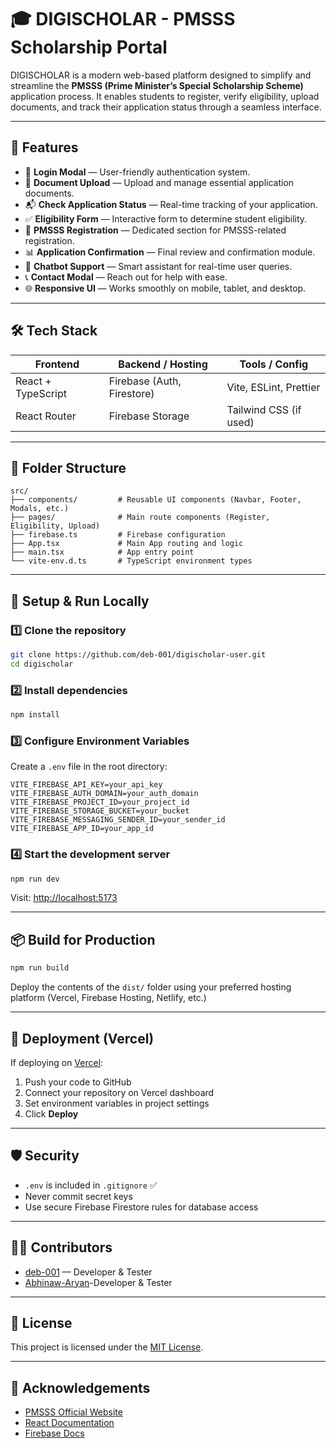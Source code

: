 # 🎓 DIGISCHOLAR - PMSSS Scholarship Portal

DIGISCHOLAR is a modern web-based platform designed to simplify and streamline the **PMSSS (Prime Minister’s Special Scholarship Scheme)** application process. It enables students to register, verify eligibility, upload documents, and track their application status through a seamless interface.

---

## 🚀 Features

- 🔐 **Login Modal** — User-friendly authentication system.
- 📄 **Document Upload** — Upload and manage essential application documents.
- 📬 **Check Application Status** — Real-time tracking of your application.
- ✅ **Eligibility Form** — Interactive form to determine student eligibility.
- 📝 **PMSSS Registration** — Dedicated section for PMSSS-related registration.
- 📊 **Application Confirmation** — Final review and confirmation module.
- 🤖 **Chatbot Support** — Smart assistant for real-time user queries.
- 📞 **Contact Modal** — Reach out for help with ease.
- 🌐 **Responsive UI** — Works smoothly on mobile, tablet, and desktop.

---

## 🛠️ Tech Stack

| Frontend           | Backend / Hosting          | Tools / Config       |
|--------------------|----------------------------|-----------------------|
| React + TypeScript | Firebase (Auth, Firestore) | Vite, ESLint, Prettier|
| React Router       | Firebase Storage           | Tailwind CSS (if used)|

---

## 📁 Folder Structure

```
src/
├── components/         # Reusable UI components (Navbar, Footer, Modals, etc.)
├── pages/              # Main route components (Register, Eligibility, Upload)
├── firebase.ts         # Firebase configuration
├── App.tsx             # Main App routing and logic
├── main.tsx            # App entry point
└── vite-env.d.ts       # TypeScript environment types
```

---

## 🧪 Setup & Run Locally

### 1️⃣ Clone the repository

```bash
git clone https://github.com/deb-001/digischolar-user.git
cd digischolar
```

### 2️⃣ Install dependencies

```bash
npm install
```

### 3️⃣ Configure Environment Variables

Create a `.env` file in the root directory:

```env
VITE_FIREBASE_API_KEY=your_api_key
VITE_FIREBASE_AUTH_DOMAIN=your_auth_domain
VITE_FIREBASE_PROJECT_ID=your_project_id
VITE_FIREBASE_STORAGE_BUCKET=your_bucket
VITE_FIREBASE_MESSAGING_SENDER_ID=your_sender_id
VITE_FIREBASE_APP_ID=your_app_id
```

### 4️⃣ Start the development server

```bash
npm run dev
```

Visit: [http://localhost:5173](http://localhost:5173)

---

## 📦 Build for Production

```bash
npm run build
```

Deploy the contents of the `dist/` folder using your preferred hosting platform (Vercel, Firebase Hosting, Netlify, etc.)

---

## 🚀 Deployment (Vercel)

If deploying on [Vercel](https://vercel.com):

1. Push your code to GitHub
2. Connect your repository on Vercel dashboard
3. Set environment variables in project settings
4. Click **Deploy**

---

## 🛡️ Security

- `.env` is included in `.gitignore` ✅
- Never commit secret keys
- Use secure Firebase Firestore rules for database access

---

## 🙋‍♂️ Contributors

- [deb-001](https://github.com/deb-001) — Developer & Tester
- [Abhinaw-Aryan](https://github.com/Abhinaw-Aryan)-Developer & Tester

---

## 📄 License

This project is licensed under the [MIT License](LICENSE).

---

## 📌 Acknowledgements

- [PMSSS Official Website](https://www.aicte-india.org/bureaus/jk)
- [React Documentation](https://reactjs.org/)
- [Firebase Docs](https://firebase.google.com/docs)
